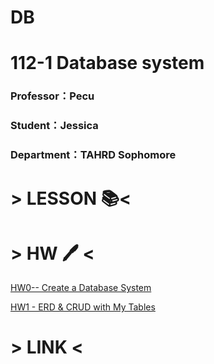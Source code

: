 # DB

# 112-1 Database system
### Professor：Pecu 
### Student：Jessica
### Department：TAHRD Sophomore


# > LESSON 📚<
# > HW 🖊️ <  
[HW0-- Create a Database System](https://reccloud.com/tw/u/hrs9dpv)

[HW1 - ERD & CRUD with My Tables](https://youtu.be/nGiRSK3_sCI)
# > LINK <
